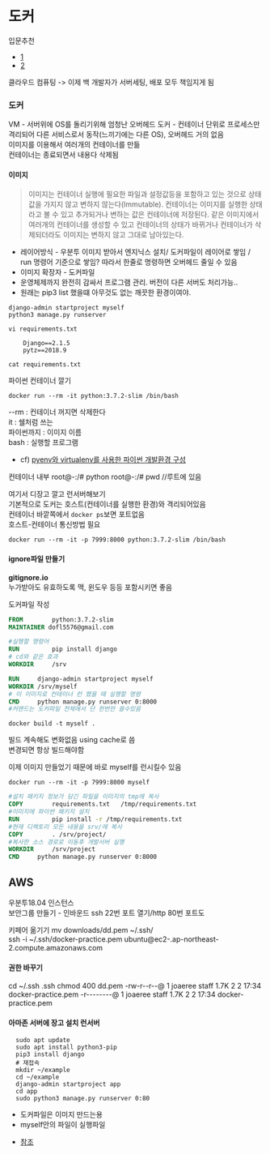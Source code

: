 # 도커

입문추천   
- [1](https://futurecreator.github.io/2018/11/16/docker-container-basics/)
- [2](https://subicura.com/2017/01/19/docker-guide-for-beginners-1.html)
  
클라우드 컴퓨팅 -> 이제 백 개발자가 서버세팅, 배포 모두 책임지게 됨

### 도커
VM - 서버위에 OS를 돌리기위해 엄청난 오버헤드
도커 - 컨테이너 단위로 프로세스만 격리되어 다른 서비스로서 동작(느끼기에는 다른 OS), 오버헤드 거의 없음  
이미지를 이용해서 여러개의 컨테이너를 만듦  
컨테이너는 종료되면서 내용다 삭제됨  

#### 이미지
> 이미지는 컨테이너 실행에 필요한 파일과 설정값등을 포함하고 있는 것으로 상태값을 가지지 않고 변하지 않는다(Immutable). 컨테이너는 이미지를 실행한 상태라고 볼 수 있고 추가되거나 변하는 값은 컨테이너에 저장된다. 같은 이미지에서 여러개의 컨테이너를 생성할 수 있고 컨테이너의 상태가 바뀌거나 컨테이너가 삭제되더라도 이미지는 변하지 않고 그대로 남아있는다.

* 레이어방식 - 우분투 이미지 받아서 엔지닉스 설치/ 도커파일이 레이어로 쌓임 / run 명령어 기준으로 쌓임? 따라서 한줄로 명령하면 오버헤드 줄일 수 있음
* 이미지 확장자 - 도커파일 
* 운영체제까지 완전히 감싸서 프로그램 관리. 버전이 다른 서버도 처리가능..
* 원래는 pip3 list 했을떄 아무것도 없는 깨끗한 환경이여야.

```
django-admin startproject myself 
python3 manage.py runserver 
```
```
vi requirements.txt

    Django==2.1.5
    pytz==2018.9

cat requirements.txt
```
파이썬 컨테이너 깔기  
```
docker run --rm -it python:3.7.2-slim /bin/bash
```
--rm : 컨테이너 꺼지면 삭제한다  
it : 쉘처럼 쓰는  
파이썬까지 : 이미지 이름  
bash : 실행할 프로그램 

- cf) [pyenv와 virtualenv를 사용한 파이썬 개발환경 구성](https://lhy.kr/configuring-the-python-development-environment-with-pyenv-and-virtualenv)
  
컨테이너 내부
root@-:/# python
root@-:/# pwd //루트에 있음

여기서 디장고 깔고 런서버해보기   
기본적으로 도커는 호스트(컨테이너를 실행한 환경)와 격리되어있음  
컨테이너 바깥쪽에서 `docker ps`보면 포트없음  
호스트-컨테이너 통신방법 필요

```
docker run --rm -it -p 7999:8000 python:3.7.2-slim /bin/bash
```
#### ignore파일 만들기
**gitignore.io**  
누가받아도 유효하도록 맥, 윈도우 등등 포함시키면 좋음

도커파일 작성
```dockerfile
FROM        python:3.7.2-slim
MAINTAINER dofl5576@gmail.com

#실헹할 명령어
RUN         pip install django
# cd와 같은 효과
WORKDIR     /srv

RUN     django-admin startproject myself
WORKDIR /srv/myself
# 이 이미지로 컨테이너 런 했을 때 실행할 명령
CMD     python manage.py runserver 0:8000
#커맨드는 도커파일 전체에서 단 한번만 쓸수있음
```
```
docker build -t myself .
```
빌드 계속해도 변화없음 using cache로 씀  
변경되면 항상 빌드해야함  
  
이제 이미지 만들었기 때문에 바로 myself를 런시킬수 있음 
``` 
docker run --rm -it -p 7999:8000 myself
```

```dockerfile
#설치 패키지 정보가 담긴 파일을 이미지의 tmp에 복사
COPY        requirements.txt   /tmp/requirements.txt
#이미지에 파이썬 패키지 설치
RUN         pip install -r /tmp/requirements.txt
#현재 디렉토리 모든 내용을 srv/에 복사
COPY        . /srv/project/
#복사한 소스 경로로 이동후 개발서버 실행
WORKDIR     /srv/project
CMD     python manage.py runserver 0:8000
```

## AWS
우분투18.04 인스턴스  
보안그룹 만들기 - 인바운드 ssh 22번 포트 열기/http 80번 포트도
  
키페어 옮기기 mv downloads/dd.pem ~/.ssh/  
ssh -i ~/.ssh/docker-practice.pem ubuntu@ec2-.ap-northeast-2.compute.amazonaws.com

#### 권한 바꾸기
cd ~/.ssh
.ssh chmod 400 dd.pem
-rw-r--r--@   1 joaeree  staff   1.7K  2  2 17:34 docker-practice.pem
-r--------@   1 joaeree  staff   1.7K  2  2 17:34 docker-practice.pem

#### 아마존 서버에 장고 설치 런서버
```
  sudo apt update
  sudo apt install python3-pip
  pip3 install django
  # 재접속
  mkdir ~/example
  cd ~/example
  django-admin startproject app
  cd app
  sudo python3 manage.py runserver 0:80
```

  * 도커파일은 이미지 만드는용
  * myself안의 파일이 실행파일

  - [참조](https://github.com/LeeHanYeong/DockerExample)